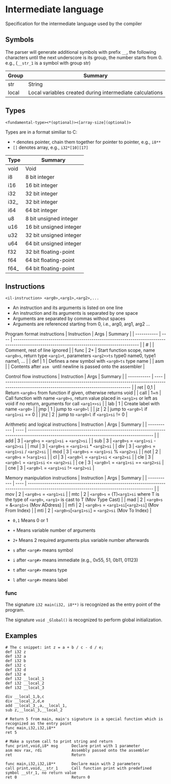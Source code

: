 # Intermediate language

Specification for the intermediate language used by the compiler

## Symbols

The parser will generate additional symbols with prefix `__`, the following characters until the next underscore is its group, the number starts from 0. e.g., (`__str_1` is a symbol with group str)

| Group  | Summary                                                                                                                                            |
| ------ | -------------------------------------------------------------------------------------------------------------------------------------------------- |
| str    | String                                                                                                                                             |
| local  | Local variables created during intermediate calculations                                                                                           |

## Types

```
<fundamental-type><*(optional)><[array-size](optional)>
```

Types are in a format similiar to C:

- `*` denotes pointer, chain them together for pointer to pointer, e.g., `i8**`
- `[]` denotes array, e.g., `i32*[10][17]`

| Type   | Summary                                                                                                                                            |
| ------ | -------------------------------------------------------------------------------------------------------------------------------------------------- |
| void   | Void                                                                                                                                               |
| i8     | 8 bit integer                                                                                                                                      |
| i16    | 16 bit integer                                                                                                                                     |
| i32    | 32 bit integer                                                                                                                                     |
| i32_   | 32 bit integer                                                                                                                                     |
| i64    | 64 bit integer                                                                                                                                     |
| u8     | 8 bit unsigned integer                                                                                                                             |
| u16    | 16 bit unsigned integer                                                                                                                            |
| u32    | 32 bit unsigned integer                                                                                                                            |
| u64    | 64 bit unsigned integer                                                                                                                            |
| f32    | 32 bit floating-point                                                                                                                              |
| f64    | 64 bit floating-point                                                                                                                              |
| f64_   | 64 bit floating-point                                                                                                                              |

## Instructions

```
<il-instruction> <arg0>,<arg1>,<arg2>,...
```
- An instruction and its arguments is listed on one line
- An instruction and its arguments is separated by one space
- Arguments are separated by commas without spaces
- Arguments are referenced starting from 0, i.e., arg0, arg1, arg2 ...

Program format instructions
| Instruction | Args | Summary                                                                                                                                     |
| ----------- | ---- | ------------------------------------------------------------------------------------------------------------------------------------------- |
| #           |      | Comment, rest of line ignored                                                                                                               |
| func        |   2+ | Start function scope, name `<arg0>s`, return type `<arg1>t`, parameters `<arg2+>ts` type0 name0, type1 name1, ...                           |
| def         |    1 | Defines a new symbol with `<arg0>ts` type name                                                                                              |
| asm         |      | Contents after `asm ` until newline is passed onto the assembler                                                                            |

Control flow instructions
| Instruction | Args | Summary                                                                                                                                     |
| ----------- | ---- | ------------------------------------------------------------------------------------------------------------------------------------------- |
| ret         |  0,1 | Return `<arg0>s` from function if given, otherwise returns void                                                                             |
| call        |  1+n | Call function with name `<arg0>s`, return value placed in `<arg1>s` or left as void if no return, arguments for call `<arg1+>si`            |
| lab         |    1 | Create label with name `<arg0>`                                                                                                             |
| jmp         |    1 | jump to `<arg0>l`                                                                                                                           |
| jz          |    2 | jump to `<arg0>l` if `<arg1>si` == 0                                                                                                        |
| jnz         |    2 | jump to `<arg0>l` if `<arg1>si` != 0                                                                                                        |

Arithmetic and logical instructions
| Instruction | Args | Summary                                                                                                                                     |
| ----------- | ---- | ------------------------------------------------------------------------------------------------------------------------------------------- |
| add         |    3 | `<arg0>s` = `<arg1>si` + `<arg2>si`                                                                                                         |
| sub         |    3 | `<arg0>s` = `<arg1>si` - `<arg2>si`                                                                                                         |
| mul         |    3 | `<arg0>s` = `<arg1>si` * `<arg2>si`                                                                                                         |
| div         |    3 | `<arg0>s` = `<arg1>si` / `<arg2>si`                                                                                                         |
| mod         |    3 | `<arg0>s` = `<arg1>si` % `<arg2>si`                                                                                                         |
| not         |    2 | `<arg0>s` = !`<arg1>si`                                                                                                                     |
| cl          |    3 | `<arg0>l` = `<arg1>si` \< `<arg2>si`                                                                                                        |
| cle         |    3 | `<arg0>l` = `<arg1>si` \<= `<arg2>si`                                                                                                       |
| ce          |    3 | `<arg0>l` = `<arg1>si` == `<arg2>si`                                                                                                        |
| cne         |    3 | `<arg0>l` = `<arg1>si` != `<arg2>si`                                                                                                        |

Memory manipulation instructions
| Instruction | Args | Summary                                                                                                                                     |
| ----------- | ---- | ------------------------------------------------------------------------------------------------------------------------------------------- |
| mov         |    2 | `<arg0>s` = `<arg1>si`                                                                                                                      |
| mtc         |    2 | `<arg0>s` = (T)`<arg1>si` where T is the type of `<arg0>`, `<arg1>` is cast to T (Mov Type Cast)                                            |
| mad         |    2 | `<arg0>s` = &`<arg1>s` (Mov ADdress)                                                                                                        |
| mfi         |    2 | `<arg0>s` = `<arg1>si`\[`<arg2>si`\] (Mov From Index)                                                                                       |
| mti         |    2 | `<arg0>s`\[`<arg1>si`\] = `<arg2>si` (Mov To Index)                                                                                         |

- `0,1` Means 0 or 1
- `+` Means variable number of arguments
- `2+` Means 2 required arguments plus variable number afterwards

- `s` after `<arg#>` means symbol
- `i` after `<arg#>` means immediate (e.g., 0x55, 51, 0b11, 01123)
- `t` after `<arg#>` means type
- `l` after `<arg#>` means label

### func

The signature `i32 main(i32, i8**)` is recognized as the entry point of the program.

The signature `void _Global()` is recognized to perform global initialization.

## Examples

```
# The c snippet: int z = a + b / c - d / e;
def i32 z
def i32 a
def i32 b
def i32 c
def i32 d
def i32 e
def i32 __local_1
def i32 __local_2
def i32 __local_3

div __local_1,b,c
div __local_2,d,e
add __local_3_,a,__local_1,
sub z,__local_3,__local_2
```

```
# Return 5 from main, main's signature is a special function which is recognized as the entry point
func main,i32,i32,i8**
ret 5
```

```
# Make a system call to print string and return
func print,void,i8* msg      Declare print with 1 parameter
asm mov rax, rdi             Assembly passed onto the assembler
ret                          Return

func main,i32,i32,i8**       Declare main with 2 parameters
call print,void,__str_1      Call function print with predefined symbol __str_1, no return value
ret 0                        Return 0
```

